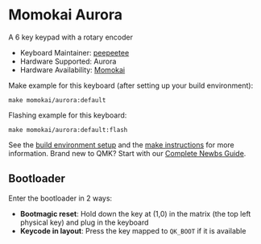 # Momokai Aurora

A 6 key keypad with a rotary encoder

* Keyboard Maintainer: [peepeetee](https://github.com/peepeetee)
* Hardware Supported: Aurora
* Hardware Availability: [Momokai](https://www.momokai.com/)

Make example for this keyboard (after setting up your build environment):

    make momokai/aurora:default

Flashing example for this keyboard:

    make momokai/aurora:default:flash

See the [build environment setup](https://docs.qmk.fm/#/getting_started_build_tools) and the [make instructions](https://docs.qmk.fm/#/getting_started_make_guide) for more information. Brand new to QMK? Start with our [Complete Newbs Guide](https://docs.qmk.fm/#/newbs).

## Bootloader

Enter the bootloader in 2 ways:

* **Bootmagic reset**: Hold down the key at (1,0) in the matrix (the top left physical key) and plug in the keyboard
* **Keycode in layout**: Press the key mapped to `QK_BOOT` if it is available
